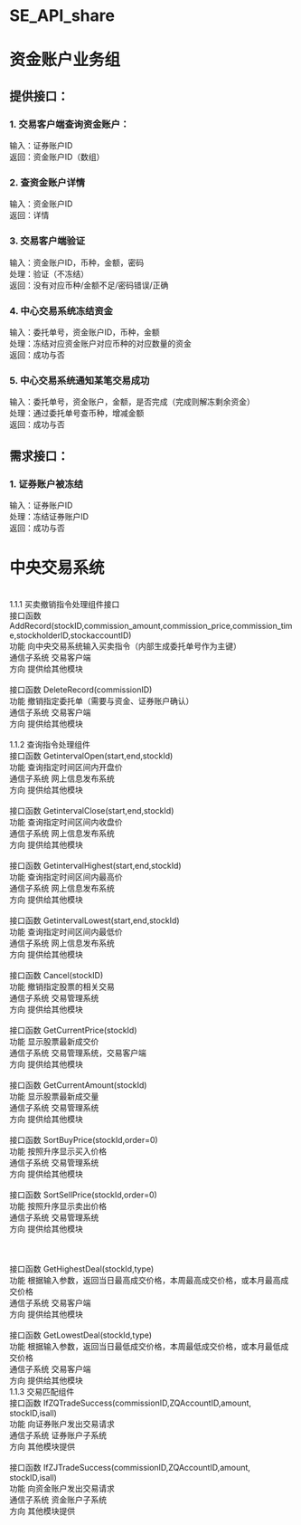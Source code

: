 SE_API_share
============
<h1>资金账户业务组</h1>
<h2>提供接口：</h2>
<h3>1.	交易客户端查询资金账户：</h3>
输入：证券账户ID<br \>
返回：资金账户ID（数组）<br \>
<h3>2.	查资金账户详情</h3>
输入：资金账户ID<br \>
返回：详情<br \>
<h3>3.	交易客户端验证</h3>
输入：资金账户ID，币种，金额，密码<br \>
处理：验证（不冻结）<br \>
返回：没有对应币种/金额不足/密码错误/正确<br \>
<h3>4.	中心交易系统冻结资金</h3>
输入：委托单号，资金账户ID，币种，金额<br \>
处理：冻结对应资金账户对应币种的对应数量的资金<br \>
返回：成功与否<br \>
<h3>5.	中心交易系统通知某笔交易成功</h3>
输入：委托单号，资金账户，金额，是否完成（完成则解冻剩余资金）<br \>
处理：通过委托单号查币种，增减金额<br \>
返回：成功与否<br \>
<h2>需求接口：</h2>
<h3>1.	证券账户被冻结</h3>
输入：证券账户ID<br \>
处理：冻结证券账户ID<br \>
返回：成功与否<br \>

<h1>中央交易系统</h1>
<br>1.1.1	买卖撤销指令处理组件接口 <br\>
<br>接口函数	AddRecord(stockID,commission_amount,commission_price,commission_time,stockholderID,stockaccountID)<br\>
<br>功能	向中央交易系统输入买卖指令（内部生成委托单号作为主键）<br\>
<br>通信子系统	交易客户端<br\>
<br>方向	提供给其他模块<br\>
<br><br\>
<br>接口函数	DeleteRecord(commissionID)<br\>
<br>功能	撤销指定委托单（需要与资金、证券账户确认）<br\>
<br>通信子系统	交易客户端<br\>
<br>方向	提供给其他模块<br\>
<br><br\>
<br>1.1.2	查询指令处理组件<br\>
<br>接口函数	GetintervalOpen(start,end,stockId)<br\>
<br>功能	查询指定时间区间内开盘价<br\>
<br>通信子系统	网上信息发布系统<br\>
<br>方向	提供给其他模块<br\>
<br><br\>
<br>接口函数	GetintervalClose(start,end,stockId)<br\>
<br>功能	查询指定时间区间内收盘价<br\>
<br>通信子系统	网上信息发布系统<br\>
<br>方向	提供给其他模块<br\>
<br><br\>
<br>接口函数	GetintervalHighest(start,end,stockId)<br\>
<br>功能	查询指定时间区间内最高价<br\>
<br>通信子系统	网上信息发布系统<br\>
<br>方向	提供给其他模块<br\>
<br><br\>
<br>接口函数	GetintervalLowest(start,end,stockId)<br\>
<br>功能	查询指定时间区间内最低价<br\>
<br>通信子系统	网上信息发布系统<br\>
<br>方向	提供给其他模块<br\>
<br><br\>
<br>接口函数	Cancel(stockID)<br\>
<br>功能	撤销指定股票的相关交易<br\>
<br>通信子系统	交易管理系统<br\>
<br>方向	提供给其他模块<br\>
<br><br\>
<br>接口函数	GetCurrentPrice(stockId)<br\>
<br>功能	显示股票最新成交价<br\>
<br>通信子系统	交易管理系统，交易客户端<br\>
<br>方向	提供给其他模块<br\>
<br><br\>
<br>接口函数	GetCurrentAmount(stockId)<br\>
<br>功能	显示股票最新成交量<br\>
<br>通信子系统	交易管理系统<br\>
<br>方向	提供给其他模块<br\>
<br><br\>
<br>接口函数	SortBuyPrice(stockId,order=0)<br\>
<br>功能	按照升序显示买入价格<br\>
<br>通信子系统	交易管理系统<br\>
<br>方向	提供给其他模块<br\>
<br><br\>
<br>接口函数	SortSellPrice(stockId,order=0)<br\>
<br>功能	按照升序显示卖出价格<br\>
<br>通信子系统	交易管理系统<br\>
<br>方向	提供给其他模块<br\>
<br><br\>
<br><br\>
<br><br\>
<br>接口函数	GetHighestDeal(stockId,type)<br\>
<br>功能	根据输入参数，返回当日最高成交价格，本周最高成交价格，或本月最高成交价格<br\>
<br>通信子系统	交易客户端<br\>
<br>方向	提供给其他模块<br\>
<br><br\>
<br>接口函数	GetLowestDeal(stockId,type)<br\>
<br>功能	根据输入参数，返回当日最低成交价格，本周最低成交价格，或本月最低成交价格<br\>
<br>通信子系统	交易客户端<br\>
<br>方向	提供给其他模块<br\>
<br>1.1.3	交易匹配组件<br\>
<br>接口函数	IfZQTradeSuccess(commissionID,ZQAccountID,amount, stockID,isall)<br\>
<br>功能	向证券账户发出交易请求<br\>
<br>通信子系统	证券账户子系统<br\>
<br>方向	其他模块提供<br\>
<br><br\>
<br>接口函数	IfZJTradeSuccess(commissionID,ZQAccountID,amount, stockID,isall)<br\>
<br>功能	向资金账户发出交易请求<br\>
<br>通信子系统	资金账户子系统<br\>
<br>方向	其他模块提供<br\>
